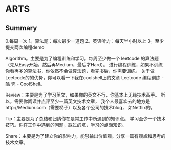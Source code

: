 # ARTS

## Summary

0.每周一次
1。算法题：每次最少一道题
2。英语听力：每天半小时以上
3。至少提交两次编程demo



Algorithm。主要是为了编程训练和学习。每周至少做一个 leetcode 的算法题（先从Easy开始，然后再Medium，最后才Hard）。
进行编程训练，如果不训练你看再多的算法书，你依然不会做算法题，看完书后，你需要训练。
关于做Leetcode的的优势，你可以看一下我在coolshell上的文章 Leetcode 编程训练 - 酷 壳 - CoolShell。




Review：主要是为了学习英文，如果你的英文不行，你基本上无缘技术高手。
所以，需要你阅读并点评至少一篇英文技术文章，
我个人最喜欢去的地方是http://Medium.com（需要梯子）以及各个公司的技术blog，
如Netflix的。




Tip：主要是为了总结和归纳你在是常工作中所遇到的知识点。
学习至少一个技术技巧。你在工作中遇到的问题，踩过的坑，学习的点滴知识。





Share：主要是为了建立你的影响力，能够输出价值观。分享一篇有观点和思考的技术文章。

